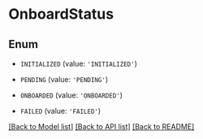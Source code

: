 # OnboardStatus


## Enum

* `INITIALIZED` (value: `'INITIALIZED'`)

* `PENDING` (value: `'PENDING'`)

* `ONBOARDED` (value: `'ONBOARDED'`)

* `FAILED` (value: `'FAILED'`)

[[Back to Model list]](../README.md#documentation-for-models) [[Back to API list]](../README.md#documentation-for-api-endpoints) [[Back to README]](../README.md)


